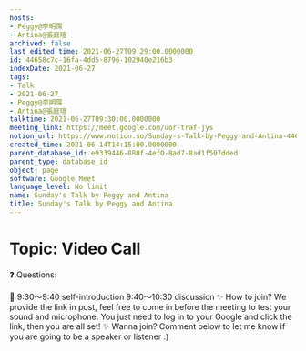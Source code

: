 ```yaml
---
hosts:
- Peggy@李明霈
- Antina@張庭瑄
archived: false
last_edited_time: 2021-06-27T09:29:00.0000000
id: 44658c7c-16fa-4dd5-8796-102940e216b3
indexDate: 2021-06-27
tags:
- Talk
- 2021-06-27
- Peggy@李明霈
- Antina@張庭瑄
talktime: 2021-06-27T09:30:00.0000000
meeting_link: https://meet.google.com/uor-traf-jys
notion_url: https://www.notion.so/Sunday-s-Talk-by-Peggy-and-Antina-44658c7c16fa4dd58796102940e216b3
created_time: 2021-06-14T14:15:00.0000000
parent_database_id: e9339446-880f-4ef0-8ad7-8ad1f507dded
parent_type: database_id
object: page
software: Google Meet
language_level: No limit
name: Sunday's Talk by Peggy and Antina
title: Sunday's Talk by Peggy and Antina
---
```


# Topic: Video Call  
❓
Questions:
   
   
   
   
   
📅
9:30～9:40 self-introduction
9:40～10:30 discussion
✨
How to join?
We provide the link in post, feel free to come in before the meeting to test your sound and microphone. You just need to log in to your Google and click the link, then you are all set!
✨
Wanna join?
Comment below to let me know if you are going to be a speaker or listener :)

